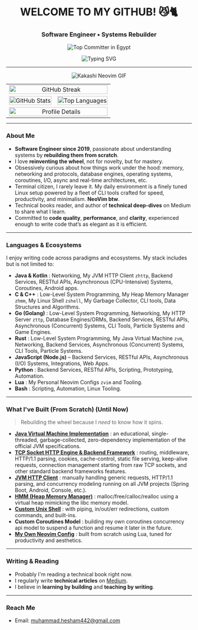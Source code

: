 <h1 align="center"> WELCOME TO MY GITHUB! 😼🐈 </h1>
<h3 align="center"> Software Engineer • Systems Rebuilder </h3>

<p align="center">
  <img src="https://user-badge.committers.top/egypt/muhammadzkralla.svg" alt="Top Committer in Egypt" />
</p>

<div align="center" style="max-width: 100%; overflow: hidden;">
  <img src="https://readme-typing-svg.herokuapp.com?font=Fira+Code&weight=500&pause=1000&color=32CD32&center=true&vCenter=true&width=800&lines=Rebuilding+Complex+Systems+from+Scratch;Engineer+by+Practice,+Internals+Geek;Writing,+Reading,+and+Reimagining+Software+Every+Day" alt="Typing SVG">
</div>

---

<p align="center">
  <img src="https://github.com/user-attachments/assets/785be6f0-ff4b-4db2-b314-b3ab1f5a88aa" alt="Kakashi Neovim GIF" />
</p>

<!-- Centered GIF with Stats Below -->
<table align="center" style="width: 100%; max-width: 800px; margin: auto; border-collapse: collapse;">
  <!-- GitHub Streak -->
  <tr>
    <td colspan="2" style="text-align: center;">
      <img src="https://streak-stats.demolab.com/?user=muhammadzkralla&theme=chartreuse-dark" alt="GitHub Streak" style="width: 100%; max-width: 800px;" />
    </td>
  </tr>

  <!-- Top Languages + GitHub Stats -->
  <tr>
    <td style="text-align: center;">
      <img src="https://github-readme-stats.vercel.app/api?username=muhammadzkralla&theme=chartreuse-dark&hide_border=false&include_all_commits=true&count_private=true&show=discussions_started,prs_merged,prs_merged_percentage" alt="GitHub Stats" style="width: 100%; max-width: 400px;" />
    </td>
    <td style="text-align: center;">
      <img src="https://github-readme-stats.vercel.app/api/top-langs?username=muhammadzkralla&layout=compact&langs_count=20&show_icons=true&locale=en&theme=chartreuse-dark" alt="Top Languages" style="width: 100%; max-width: 400px;" />
    </td>
  </tr>

  <!-- Profile Details -->
  <tr>
    <td colspan="2" style="text-align: center;">
      <img src="http://github-profile-summary-cards.vercel.app/api/cards/profile-details?username=muhammadzkralla&theme=gruvbox" alt="Profile Details" style="width: 100%; max-width: 800px;" />
    </td>
  </tr>
</table>

---

### About Me

- **Software Engineer since 2019**, passionate about understanding systems by **rebuilding them from scratch**.
- I love **reinventing the wheel**, not for novelty, but for mastery.
- Obsessively curious about how things work under the hood: memory, networking and protocols, database engines, operating systems, coroutines, I/O, async and real-time architectures, etc.
- Terminal citizen, I rarely leave it. My daily environment is a finely tuned Linux setup powered by a fleet of CLI tools crafted for speed, productivity, and minimalism. **NeoVim btw**.
- Technical books reader, and author of **technical deep-dives** on Medium to share what I learn.
- Committed to **code quality**, **performance**, and **clarity**, experienced enough to write code that’s as elegant as it is efficient.

---

### Languages & Ecosystems

I enjoy writing code across paradigms and ecosystems. My stack includes but is not limited to:

- **Java & Kotlin** : Networking, My JVM HTTP Client `zhttp`, Backend Services, RESTful APIs, Asynchronous (CPU-Intensive) Systems, Coroutines, Android apps.
- **C & C++** : Low-Level System Programming, My Heap Memory Manager `zhmm`, My Linux Shell `zshell`, My Garbage Collector, CLI tools, Data Structures and Algorithms.
- **Go (Golang)** : Low-Level System Programming, Networking, My HTTP Server `zttp`, Database Engines/ORMs, Backend Services, RESTful APIs, Asynchronous (Concurrent) Systems, CLI Tools, Particle Systems and Game Engines.
- **Rust** : Low-Level System Programming, My Java Virtual Machine `zvm`, Networking, Backend Services, Asynchronous (Concurrent) Systems, CLI Tools, Particle Systems.
- **JavaScript (Node.js)** – Backend Services, RESTful APIs, Asynchronous (I/O) Systems, Integrations, Web Apps.
- **Python** : Backend Services, RESTful APIs, Scripting, Prototyping, Automation.
- **Lua** : My Personal Neovim Configs `zvim` and Tooling.
- **Bash** : Scripting, Automation, Linux Tooling.

---

### What I've Built (From Scratch) (Until Now)

> Rebuilding the wheel because I *need* to know how it spins.

- [**Java Virtual Machine Implementation**](https://github.com/muhammadzkralla/zvm) : an educational, single-threaded, garbage-collected, zero-dependency implementation of the official JVM specifications.
-  [**TCP Socket HTTP Engine & Backend Framework**](https://github.com/muhammadzkralla/zttp) : routing, middleware, HTTP/1.1 parsing, cookies, cache-control, static file serving, keep-alive requests, connection management starting from raw TCP sockets, and other standard backend frameworks features.
-  [**JVM HTTP Client**](https://github.com/muhammadzkralla/ZHttp) : manually handling generic requests, HTTP/1.1 parsing, and concurrency modeling running on all JVM projects (Spring Boot, Android, Console, etc.).
-  [**HMM (Heap Memory Manager)**](https://github.com/muhammadzkralla/STM/tree/main/ZHeap_Phase2) : malloc/free/calloc/realloc using a virtual heap mimicking the libc memory model.
-  [**Custom Unix Shell**](https://github.com/muhammadzkralla/super_simple_shell) : with piping, in/out/err redirections, custom commands, and built-ins.
-  **Custom Coroutines Model** : building my own coroutines concurrency api model to suspend a function and resume it later in the future.
-  [**My Own Neovim Config**](https://github.com/muhammadzkralla/zvim.nvim) : built from scratch using Lua, tuned for productivity and aesthetics.

---

###  Writing & Reading

-  Probably I'm reading a technical book right now.
-  I regularly write **technical articles** on [Medium](https://medium.com/@muhammad.heshamyt).
-  I believe in **learning by building** and **teaching by writing**.

---

###  Reach Me

-  Email: [muhammad.hesham442@gmail.com](mailto:muhammad.hesham442@gmail.com)
